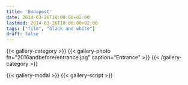 ```yaml
---
title: 'Budapest'
date: 2014-03-26T10:00:00+02:00
lastmod: 2014-03-26T10:00:00+02:00
tags: ["film", "black and white"]
draft: false
---
```

{{< gallery-category >}}
    {{< gallery-photo fn="2016andbefore/entrance.jpg" caption="Entrance" >}}
{{< /gallery-category >}}

{{< gallery-modal >}}
{{< gallery-script >}}
<!--more-->
